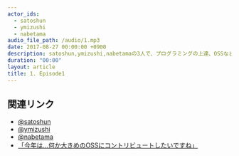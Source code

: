 ```yaml
---
actor_ids:
  - satoshun
  - ymizushi
  - nabetama
audio_file_path: /audio/1.mp3
date: 2017-08-27 00:00:00 +0900
description: satoshun,ymizushi,nabetamaの3人で、プログラミングの上達、OSSなどについて話しました。
duration: "00:00"
layout: article
title: 1. Episode1
---
```


## 関連リンク

- [@satoshun](https://twitter.com/stsn_jp)
- [@ymizushi](https://twitter.com/ymizushi)
- [@nabetama](https://twitter.com/nabetama)
- [「今年は…何か大きめのOSSにコントリビュートしたいですね」](https://medium.com/@timakin/%E4%BB%8A%E5%B9%B4%E3%81%AF-%E4%BD%95%E3%81%8B%E5%A4%A7%E3%81%8D%E3%82%81%E3%81%AEoss%E3%81%AB%E3%82%B3%E3%83%B3%E3%83%88%E3%83%AA%E3%83%93%E3%83%A5%E3%83%BC%E3%83%88%E3%81%97%E3%81%9F%E3%81%84%E3%81%A7%E3%81%99%E3%81%AD-902771f0ba0e)
